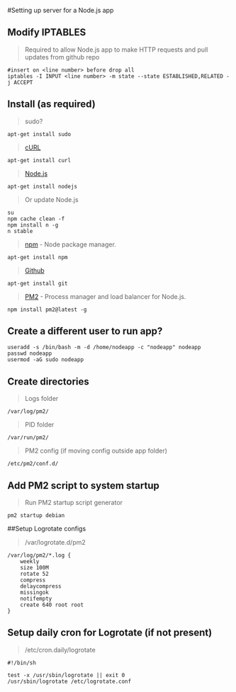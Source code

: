 #Setting up server for a Node.js app

## Modify IPTABLES

>Required to allow Node.js app to make HTTP requests and pull updates from github repo

    #insert on <line number> before drop all
    iptables -I INPUT <line number> -m state --state ESTABLISHED,RELATED -j ACCEPT

## Install (as required)
> sudo?

	apt-get install sudo

> [cURL](http://curl.haxx.se/)

	apt-get install curl

> [Node.js](http://nodejs.org/)

	apt-get install nodejs

> Or update Node.js

	su
	npm cache clean -f
	npm install n -g
	n stable

> [npm](https://www.npmjs.org/) - Node package manager.

	apt-get install npm

> [Github](https://github.com)

	apt-get install git

> [PM2](https://github.com/Unitech/pm2) - Process manager and load balancer for Node.js.

	npm install pm2@latest -g

## Create a different user to run app?
	useradd -s /bin/bash -m -d /home/nodeapp -c "nodeapp" nodeapp
	passwd nodeapp
	usermod -aG sudo nodeapp	

## Create directories

>Logs folder

	/var/log/pm2/

>PID folder

	/var/run/pm2/

> PM2 config (if moving config outside app folder)

	/etc/pm2/conf.d/

## Add PM2 script to system startup

>Run PM2 startup script generator

	pm2 startup debian

##Setup Logrotate configs

>/var/logrotate.d/pm2

    /var/log/pm2/*.log {
		weekly
		size 100M
		rotate 52
		compress
		delaycompress
		missingok
		notifempty
		create 640 root root
    }

## Setup daily cron for Logrotate (if not present)

>/etc/cron.daily/logrotate

    #!/bin/sh

    test -x /usr/sbin/logrotate || exit 0
    /usr/sbin/logrotate /etc/logrotate.conf